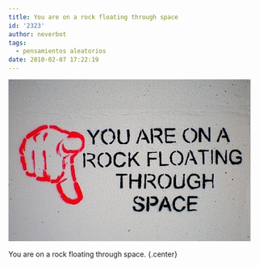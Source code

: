 ```yaml
---
title: You are on a rock floating through space
id: '2323'
author: neverbot
tags:
  - pensamientos aleatorios
date: 2010-02-07 17:22:19
---
```


![201002071721.jpg](./you-are-on-a-rock-floating-through-space/201002071721.jpg)  

You are on a rock floating through space. {.center}
